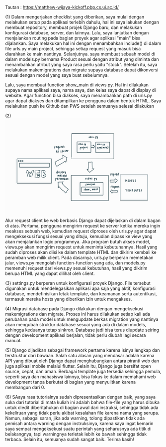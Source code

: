 Tautan : https://matthew-wijaya-kickoff.pbp.cs.ui.ac.id/

(1)
Dalam mengerjakan checklist yang diberikan, saya mulai dengan melakukan setup pada aplikasi terlebih dahulu, hal ini saya lakukan dengan membuat repository, membuat projek Django baru, dan melakukan konfigurasi database, server, dan lainnya. Lalu, saya lanjutkan dengan menjalankan routing pada bagian proyek agar aplikasi "main" bisa dijalankan. Saya melakukan hal ini dengan menambahkan include() di dalam file urls.py main project, sehingga setiap request yang masuk bisa diarahkan ke main nantinya. Selanjutnya. saya membuat sebuah model di dalam models.py bernama Product sesuai dengan atribut yang diminta dan menambahkan atribut yang saya rasa perlu yaitu "stock". Setelah itu, saya melakukan makemigrations dan migrate supaya database dapat dikonversi sesuai dengan model yang saya buat sebelumnya. 

Lalu, saya membuat function show_main di views.py. Hal ini dilakukan supaya nama aplikasi saya, nama saya, dan kelas saya dapat di display di website. Agar function bisa diakses, saya menambahkan path di urls.py agar dapat diakses dan ditampilkan ke pengguna dalam bentuk HTML. Saya melakukan push ke Github dan PWS setelah semuanya selesai dilakukan

(2)
![Bagan](images/BAGAN.jpg)
Alur request client ke web berbasis Django dapat dijelaskan di dalam bagan di atas. Pertama, pengguna mengirim request ke server ketika mereka ingin meakses sebuah web, kemudian request diproses oleh urls.py agar dapat mengeksekusi fungsi sesuai yang dituju, kemudian dipass ke view yang akan menjalankan logic programnya. Jika program butuh akses model, views.py akan mengirim request untuk meminta kebutuhannya. Hasil yang sudah diproses akan diisi ke dalam template HTML dan dikirim kembali ke peramban web milik client. Pada dasarnya, urls.py berperan memetakan jalur, views.py mengolah function-function yang ada, dan models.py memenuhi request dari views.py sesuai kebutuhan, hasil yang dikirim berupa HTML yang dapat dilihat oleh client.

(3)
settings.py berperan untuk konfigurasi proyek Django. File tersebut digunakan untuk mendelegasikan aplikasi apa saja yang aktif, konfigurasi database, mendefinisikan letak template, dan keamanan serta autentikasi, termasuk mereka hosts yang diberikan izin untuk mengakses.

(4)
Migrasi database pada Django dilakukan dengan mengeksekusi makemigrations dan migrate. Proses ini harus dilakukan setiap kali ada perubahan pada model untuk mengupdate berkas migration yang nantinya akan mengubah struktur database sesuai yang ada di dalam models, sehingga keduanya tetap sinkron. Database jadi bisa terus diupdate seiring dengan development aplikasi berjalan, tidak perlu diubah lagi secara manual.

(5)
Django dijadikan sebagai framework pertama karena isinya lengkap dan terstruktur dari bawaan. Salah satu alasan yang mendasar adalah karena API yang dibuat oleh Django dapat menghubungkan antara piranti web dan juga aplikasi mobile melalui flutter. Selain itu, Django juga bersifat open source, cepat, dan aman. Berbagai template juga tersedia sehingga pemula, seperti saya dan mahasiswa lainnya, bisa fokus ke dalam memahami web development tanpa berkutat di bagian yang menyulitkan karena membangun dari 0.

(6)
SAaya rasa tutorialnya sudah dipresentasikan dengan baik, yang saya suka dari tutorial di mata kuliah ini adalah bahwa file-file yang harus dibuka untuk diedit diberitahukan di bagian awal dari instruksi, sehingga tidak ada kekeliruan yang tidak perlu akibat kesalahan file karena nama yang serupa. Namun, sebagai saran, jika ada warning, tolong dipastikan tidak ada pemisah antara warning dengan instruksinya, karena saya ingat kemarin saya sempat mengeksekusi suatu perintah yang seharusnya ada titik di belakangnya, tapi warningnya terletak lebih ke bawah sehingga tidak terbaca. Selain itu, semuanya sudah sangat baik. Terima kasih!




